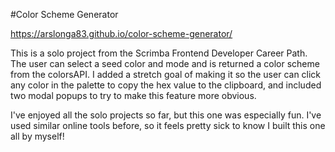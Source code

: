 #Color Scheme Generator

https://arslonga83.github.io/color-scheme-generator/

This is a solo project from the Scrimba Frontend Developer Career Path. The user can select a seed color and mode and is returned a color scheme from the colorsAPI. I added a stretch goal of making it so the user can click any color in the palette to copy the hex value to the clipboard, and included two modal popups to try to make this feature more obvious.

I've enjoyed all the solo projects so far, but this one was especially fun. I've used similar online tools before, so it feels pretty sick to know I built this one all by myself!